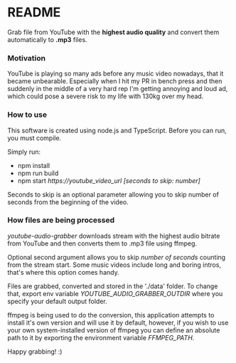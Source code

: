 # README #

Grab file from YouTube with the **highest audio quality** and convert them automatically to **.mp3** files.
### Motivation ###
YouTube is playing so many ads before any music video nowadays, that it became unbearable. Especially when I hit my PR in bench press and then suddenly in the middle of a very hard rep I'm getting annoying and loud ad, which could pose a severe risk to my life with 130kg over my head.

### How to use ###
This software is created using node.js and TypeScript. Before you can run, you must compile. 

Simply run: 
* npm install
* npm run build 
* npm start *https://youtube_video_url [seconds to skip: number]*

Seconds to skip is an optional parameter allowing you to skip number of seconds from the beginning of the video.

### How files are being processed ###
*youtube-audio-grabber* downloads stream with the highest audio bitrate from YouTube and then converts them to .mp3 file using ffmpeg. 

Optional second argument allows you to skip *number of seconds* counting from the stream start. Some music videos include long and boring intros, that's where this option comes handy.

Files are grabbed, converted and stored in the './data' folder. To change that, export env variable *YOUTUBE_AUDIO_GRABBER_OUTDIR* where you specify your default output folder.

ffmpeg is being used to do the conversion, this application attempts to install it's own version and will use it by default, however, if you wish to use your own system-installed version of ffmpeg you can define an absolute path to it by exporting the environment variable *FFMPEG_PATH*.

Happy grabbing! :) 